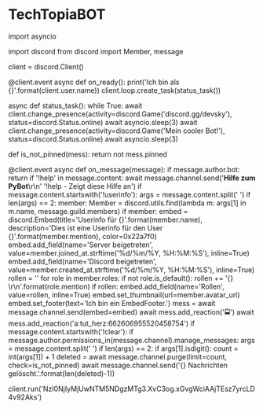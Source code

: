 # TechTopiaBOT
import asyncio

import discord
from discord import Member, message

client = discord.Client()


@client.event
async def on_ready():
    print('Ich bin als {}'.format(client.user.name))
    client.loop.create_task(status_task())


async def status_task():
    while True:
        await client.change_presence(activity=discord.Game('discord.gg/devsky'), status=discord.Status.online)
        await asyncio.sleep(3)
        await client.change_presence(activity=discord.Game('Mein cooler Bot!'), status=discord.Status.online)
        await asyncio.sleep(3)


def is_not_pinned(mess):
    return not mess.pinned


@client.event
async def on_message(message):
    if message.author.bot:
        return
    if '!help' in message.content:
        await message.channel.send('**Hilfe zum PyBot**\r\n'
                                   '!help - Zeigt diese Hilfe an')
    if message.content.startswith('!userinfo'):
        args = message.content.split(' ')
        if len(args) == 2:
            member: Member = discord.utils.find(lambda m: args[1] in m.name, message.guild.members)
            if member:
                embed = discord.Embed(title='Userinfo für {}'.format(member.name),
                                      description='Dies ist eine Userinfo für den User {}'.format(member.mention),
                                      color=0x22a7f0)
                embed.add_field(name='Server beigetreten', value=member.joined_at.strftime('%d/%m/%Y, %H:%M:%S'),
                                inline=True)
                embed.add_field(name='Discord beigetreten', value=member.created_at.strftime('%d/%m/%Y, %H:%M:%S'),
                                inline=True)
                rollen = ''
                for role in member.roles:
                    if not role.is_default():
                        rollen += '{} \r\n'.format(role.mention)
                if rollen:
                    embed.add_field(name='Rollen', value=rollen, inline=True)
                embed.set_thumbnail(url=member.avatar_url)
                embed.set_footer(text='Ich bin ein EmbedFooter.')
                mess = await message.channel.send(embed=embed)
                await mess.add_reaction('🚍')
                await mess.add_reaction('a:tut_herz:662606955520458754')
    if message.content.startswith('!clear'):
        if message.author.permissions_in(message.channel).manage_messages:
            args = message.content.split(' ')
            if len(args) == 2:
                if args[1].isdigit():
                    count = int(args[1]) + 1
                    deleted = await message.channel.purge(limit=count, check=is_not_pinned)
                    await message.channel.send('{} Nachrichten gelöscht.'.format(len(deleted)-1))




client.run('NzI0NjIyMjUwNTM5NDgzMTg3.XvC3og.xGvgWciAAjTEsz7yrcLD4v92Aks')
